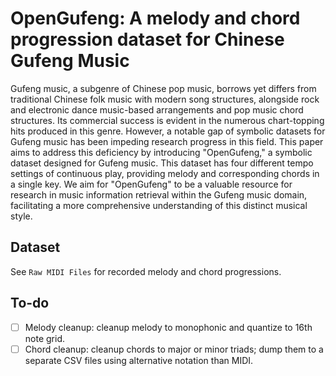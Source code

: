 # OpenGufeng: A melody and chord progression dataset for Chinese Gufeng Music
Gufeng music, a subgenre of Chinese pop music, borrows yet differs from traditional Chinese folk music with modern song structures, alongside rock and electronic dance music-based arrangements and pop music chord structures. Its commercial success is evident in the numerous chart-topping hits produced in this genre. However, a notable gap of symbolic datasets for Gufeng music has been impeding research progress in this field. This paper aims to address this deficiency by introducing "OpenGufeng," a symbolic dataset designed for Gufeng music. This dataset has four different tempo settings of continuous play, providing melody and corresponding chords in a single key. We aim for "OpenGufeng" to be a valuable resource for research in music information retrieval within the Gufeng music domain, facilitating a more comprehensive understanding of this distinct musical style.

## Dataset
See `Raw MIDI Files` for recorded melody and chord progressions. 

## To-do
- [ ] Melody cleanup: cleanup melody to monophonic and quantize to 16th note grid.
- [ ] Chord cleanup: cleanup chords to major or minor triads; dump them to a separate CSV files using alternative notation than MIDI.
